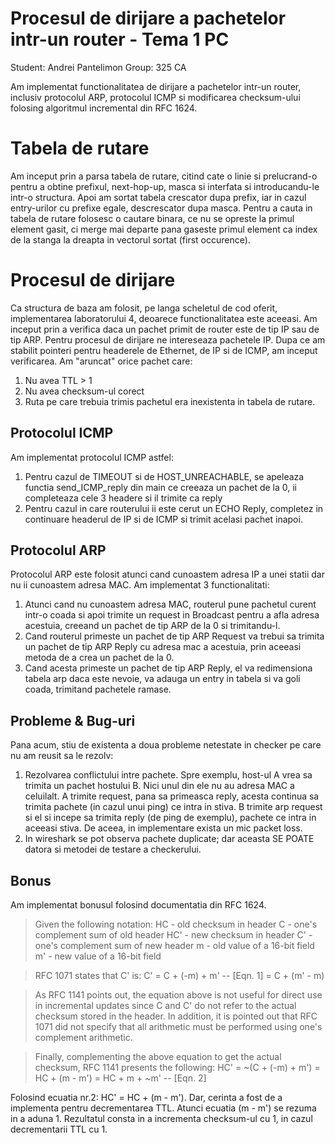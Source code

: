 ﻿# Procesul de dirijare a pachetelor intr-un router - Tema 1 PC

Student: Andrei Pantelimon
Group: 325 CA

Am implementat functionalitatea de dirijare a pachetelor intr-un router, inclusiv protocolul ARP, protocolul ICMP si modificarea checksum-ului folosing algoritmul incremental din RFC 1624.

# Tabela de rutare
Am inceput prin a parsa tabela de rutare, citind cate o linie si prelucrand-o pentru a obtine prefixul, next-hop-up, masca si interfata si introducandu-le intr-o structura. Apoi am sortat tabela crescator dupa prefix, iar in cazul entry-urilor cu prefixe egale, descrescator dupa masca. Pentru a cauta in tabela de rutare folosesc o cautare binara, ce nu se opreste la primul element gasit, ci merge mai departe pana gaseste primul element ca index de la stanga la dreapta in vectorul sortat (first occurence).

# Procesul de dirijare

Ca structura de baza am folosit, pe langa scheletul de cod oferit, implementarea laboratorului 4, deoarece functionalitatea este aceeasi. Am inceput prin a verifica daca un pachet primit de router este de tip IP sau de tip ARP. Pentru procesul de dirijare ne intereseaza pachetele IP. Dupa ce am stabilit pointeri pentru headerele de Ethernet, de IP si de ICMP, am inceput verificarea. Am "aruncat" orice pachet care:
1. Nu avea TTL > 1
2. Nu avea checksum-ul corect
3. Ruta pe care trebuia trimis pachetul era inexistenta in tabela de rutare.

## Protocolul ICMP

Am implementat protocolul ICMP astfel:
1. Pentru cazul de TIMEOUT si de HOST_UNREACHABLE, se apeleaza functia send_ICMP_reply din main ce creeaza un pachet de la 0, ii completeaza cele 3 headere si il trimite ca reply
2. Pentru cazul in care routerului ii este cerut un ECHO Reply, completez in continuare headerul de IP si de ICMP si trimit acelasi pachet inapoi.

## Protocolul ARP

Protocolul ARP este folosit atunci cand cunoastem adresa IP a unei statii dar nu ii cunoastem adresa MAC. Am implementat 3 functionalitati:
1. Atunci cand nu cunoastem adresa MAC, routerul pune pachetul curent intr-o coada si apoi trimite un request in Broadcast pentru a afla adresa acestuia, creeand un pachet de tip ARP de la 0 si trimitandu-l.
2. Cand routerul primeste un pachet de tip ARP Request va trebui sa trimita un pachet de tip ARP Reply cu adresa mac a acestuia, prin aceeasi metoda de a crea un pachet de la 0.
3. Cand acesta primeste un pachet de tip ARP Reply, el va redimensiona tabela arp daca este nevoie, va adauga un entry in tabela si va goli coada, trimitand pachetele ramase.

## Probleme & Bug-uri

Pana acum, stiu de existenta a doua probleme netestate in checker pe care nu am reusit sa le rezolv:
1. Rezolvarea conflictului intre pachete. Spre exemplu, host-ul A vrea sa trimita un pachet hostului B. Nici unul din ele nu au adresa MAC a celuilalt. A trimite request, pana sa primeasca reply, acesta continua sa trimita pachete (in cazul unui ping) ce intra in stiva. B trimite arp request si el si incepe sa trimita reply (de ping de exemplu), pachete ce intra in aceeasi stiva. De aceea, in implementare exista un mic packet loss.
2. In wireshark se pot observa pachete duplicate; dar aceasta SE POATE datora si metodei de testare a checkerului.

## Bonus

Am implementat bonusul folosind documentatia din RFC 1624. 
> Given the following notation:
HC - old checksum in header
C - one's complement sum of old header
HC' - new checksum in header
C' - one's complement sum of new header
m - old value of a 16-bit field
m' - new value of a 16-bit field

>RFC 1071 states that C' is:
C' = C + (-m) + m' -- [Eqn. 1]
= C + (m' - m)

>As RFC 1141 points out, the equation above is not useful for direct use in incremental updates since C and C' do not refer to the actual checksum stored in the header. In addition, it is pointed out that RFC 1071 did not specify that all arithmetic must be performed using one's complement arithmetic.

>Finally, complementing the above equation to get the actual checksum, RFC 1141 presents the following:
HC' = ~(C + (-m) + m')
= HC + (m - m')
= HC + m + ~m' -- [Eqn. 2]

Folosind ecuatia nr.2: HC' = HC + (m - m').
Dar, cerinta a fost de a implementa pentru decrementarea TTL. Atunci ecuatia (m - m') se rezuma in a aduna 1.
Rezultatul consta in a incrementa checksum-ul cu 1, in cazul decrementarii TTL cu 1.


